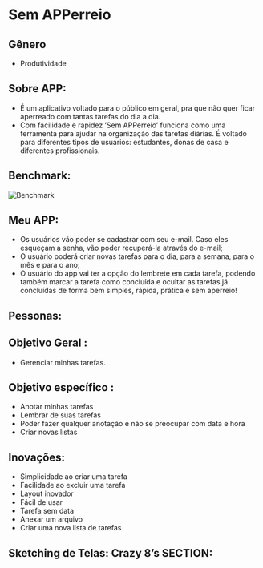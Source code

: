 # Sem APPerreio

## Gênero
- Produtividade

## Sobre APP:
- É um aplicativo voltado para o público em geral, pra que não quer ficar aperreado com tantas tarefas do dia a dia.
- Com facilidade e rapidez  ‘Sem APPerreio’ funciona como uma ferramenta para ajudar na organização das tarefas diárias. É voltado para diferentes tipos de usuários: estudantes,   donas de casa e diferentes profissionais.

## Benchmark:
![Benchmark](https://user-images.githubusercontent.com/53848638/95905218-f2713080-0d6e-11eb-841c-a3bf9a6a2b9a.PNG)

## Meu APP:
- Os usuários vão poder se cadastrar com seu e-mail. Caso eles esqueçam a senha, vão poder recuperá-la através do e-mail;
- O usuário poderá criar novas tarefas para o dia, para a semana, para o mês e para o ano; 
- O usuário do app vai ter a opção  do lembrete em cada tarefa, podendo também marcar a tarefa como concluída e ocultar as tarefas já concluídas de forma bem simples, rápida,  prática  e sem aperreio!

## Pessonas:


## Objetivo Geral :
- Gerenciar minhas tarefas.

## Objetivo específico :
- Anotar minhas tarefas
- Lembrar de suas tarefas 
- Poder fazer qualquer anotação e não se preocupar com data e hora
- Criar novas listas

## Inovações:
- Simplicidade ao criar uma tarefa
- Facilidade ao excluir uma tarefa
- Layout inovador 
- Fácil de usar
- Tarefa sem data
- Anexar um arquivo
- Criar uma nova lista de tarefas

## Sketching de Telas: Crazy 8’s SECTION:

